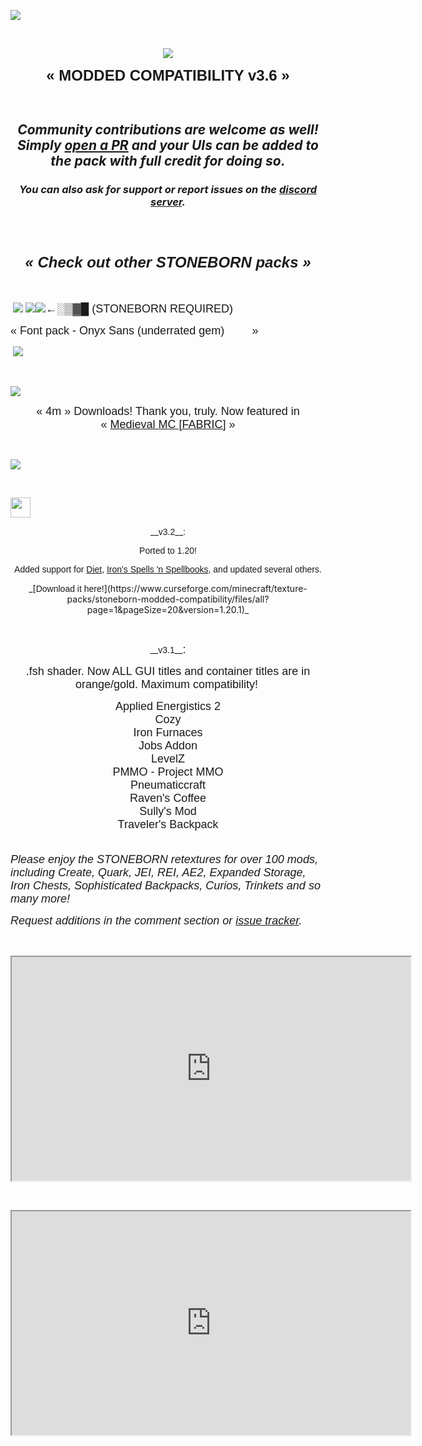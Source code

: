 ![](https://i.imgur.com/hi9moJH.png)

 <p style="text-align: center;"><span style="font-family: 'arial black', sans-serif; font-size: 24px;"><strong><img src="https://media.forgecdn.net/attachments/417/339/line.png"></strong></span></p><p style="text-align: center;"><span style="font-family: 'arial black', sans-serif; font-size: 24px;"><strong>« MODDED COMPATIBILITY v3.6 »</strong></span></p> <h2 style="text-align: center;">_Community contributions are welcome as well! Simply [open a PR](https://github.com/vizthex123/StonebornModdedCompat/pulls) and your UIs can be added to the pack with full credit for doing so._</h2><h3 style="text-align: center;">_You can also ask for support or report issues on the [discord server](https://discord.com/invite/NtwzA6X)._</h3> <h1 style="text-align: center;"><span style="font-family: 'arial black', sans-serif; font-size: 24px;"><em><strong>« Check out other STONEBORN packs »</strong></em></span></h1>   

 [![](https://media.forgecdn.net/attachments/410/445/cfgear.png)](https://www.curseforge.com/minecraft/texture-packs/stoneborn-dwarven-fantasy-inspired-gear-overhaul) [![](https://media.forgecdn.net/avatars/635/439/638037127677161946.png)](https://www.curseforge.com/minecraft/texture-packs/stoneborn-odds-ends)[![](https://media.forgecdn.net/attachments/417/673/ui.png)](https://www.curseforge.com/minecraft/texture-packs/stoneborn-dwarven-fantasy-inspired-ui-overhaul)<span style="font-family: 'arial black', sans-serif; font-size: 18px;">←░▒▓█&nbsp;(STONEBORN REQUIRED)</span>

<span style="font-family: 'arial black', sans-serif; font-size: 18px;">« Font pack - Onyx Sans (underrated gem)&nbsp;</span>          <span style="font-family: 'arial black', sans-serif; font-size: 18px;">»</span>

 [![](https://media.forgecdn.net/avatars/629/790/638028170444783614.png)](https://www.curseforge.com/minecraft/texture-packs/onyx-sans)

     

![](https://media.forgecdn.net/attachments/417/339/line.png)

<p style="text-align: center;"><span style="font-family: 'arial black', sans-serif; font-size: 18px;">« 4m » Downloads! Thank you, truly. Now featured in «&nbsp;<a href="https://www.curseforge.com/minecraft/modpacks/medieval-mc-fabric" rel="nofollow">Medieval MC [FABRIC]</a>&nbsp;»</span></p> 

<span style="font-size: 18px;"><a href="https://www.curseforge.com/minecraft/modpacks/medieval-mc-fabric" rel="nofollow"><span style="font-family: 'arial black', sans-serif;"><img src="https://media.forgecdn.net/attachments/489/55/medievallogo.png"></span></a></span>

 

<span style="font-size: 24px;"><strong><span style="font-family: 'arial black', sans-serif;"><img src="https://media.forgecdn.net/attachments/417/339/line.png" height="32"></span></strong></span>

<p style="text-align: center;">__<span style="font-family: 'arial black', sans-serif;">v3.2</span>__<span style="font-family: 'arial black', sans-serif;">:</span></p><p style="text-align: center;"><span style="font-family: 'arial black', sans-serif;">Ported to 1.20!</span></p><p style="text-align: center;"><span style="font-family: 'arial black', sans-serif;">Added support for <a href="https://www.curseforge.com/minecraft/mc-mods/diet" target="_blank" rel="nofollow noopener">Diet</a>, <a href="https://www.curseforge.com/minecraft/mc-mods/irons-spells-n-spellbooks" target="_blank" rel="nofollow noopener">Iron's Spells 'n Spellbooks</a>, and updated several others.</span></p><p style="text-align: center;">_[<span style="font-family: 'arial black', sans-serif;">Download it here!</span>](https://www.curseforge.com/minecraft/texture-packs/stoneborn-modded-compatibility/files/all?page=1&pageSize=20&version=1.20.1)_</p> <p style="text-align: center;">__<span style="font-family: 'arial black', sans-serif;">v3.1</span>__<span style="font-size: 18px;"><span style="font-family: 'arial black', sans-serif;">:</span></span></p><p style="text-align: center;"><span style="font-size: 18px; font-family: 'arial black', sans-serif;">.fsh shader. Now ALL GUI titles and container titles are in orange/gold. Maximum compatibility!</span> </p><p style="text-align: center;"><span style="font-size: 18px; font-family: 'arial black', sans-serif;">Applied Energistics 2<br>Cozy<br>Iron Furnaces<br>Jobs Addon<br>LevelZ<br>PMMO - Project MMO<br>Pneumaticcraft<br>Raven's Coffee<br>Sully's Mod<br>Traveler's Backpack</span></p>

 <span style="font-family: 'arial black', sans-serif; font-size: 18px;"><br><em>Please enjoy the STONEBORN retextures for over 100 mods, including Create, Quark, JEI, REI, AE2, Expanded Storage, Iron Chests, Sophisticated Backpacks, Curios, Trinkets and so many more!</em></span>

_<span style="font-family: 'arial black', sans-serif; font-size: 18px;">Request additions in the comment section or <a href="https://github.com/vizthex123/StonebornModdedCompat/issues" target="_blank" rel="nofollow noopener">issue tracker</a>.</span>_

 

<span style="font-family: 'arial black', sans-serif; font-size: 18px;"><iframe src="https://www.youtube.com/embed/Nub2a7SfLXI?wmode=transparent" width="638" height="358" allowfullscreen="allowfullscreen"></iframe></span>

 

<span style="font-family: 'arial black', sans-serif; font-size: 18px;"><iframe src="https://www.youtube.com/embed/OSDmchMd0sQ?wmode=transparent" width="638" height="358" allowfullscreen="allowfullscreen"></iframe></span>